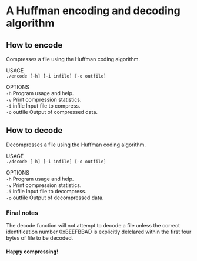 # A Huffman encoding and decoding algorithm  
  
## How to encode  

  Compresses a file using the Huffman coding algorithm.
  
USAGE  
  `./encode [-h] [-i infile] [-o outfile]`  
  
OPTIONS  
  `-h`             Program usage and help.  
  `-v`             Print compression statistics.  
  `-i` infile      Input file to compress.  
  `-o` outfile     Output of compressed data.  

## How to decode  
  
  Decompresses a file using the Huffman coding algorithm.  

USAGE  
  `./decode [-h] [-i infile] [-o outfile]`  

OPTIONS  
  `-h`             Program usage and help.  
  `-v`             Print compression statistics.  
  `-i` infile      Input file to decompress.  
  `-o` outfile     Output of decompressed data.  

### Final notes  
The decode function will not attempt to decode a file unless the correct identification number 0xBEEFBBAD is explicitly delclared within the first four bytes of file to be decoded.  
#### Happy compressing!
